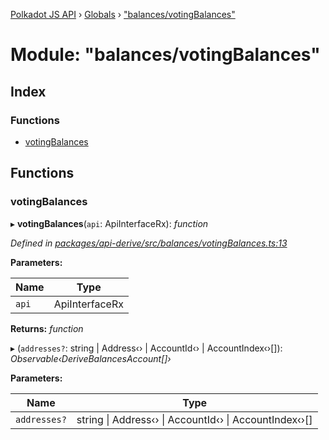[Polkadot JS API](../README.md) › [Globals](../globals.md) › ["balances/votingBalances"](_balances_votingbalances_.md)

# Module: "balances/votingBalances"

## Index

### Functions

* [votingBalances](_balances_votingbalances_.md#votingbalances)

## Functions

###  votingBalances

▸ **votingBalances**(`api`: ApiInterfaceRx): *function*

*Defined in [packages/api-derive/src/balances/votingBalances.ts:13](https://github.com/polkadot-js/api/blob/00fed90da2/packages/api-derive/src/balances/votingBalances.ts#L13)*

**Parameters:**

Name | Type |
------ | ------ |
`api` | ApiInterfaceRx |

**Returns:** *function*

▸ (`addresses?`: string | Address‹› | AccountId‹› | AccountIndex‹›[]): *Observable‹DeriveBalancesAccount[]›*

**Parameters:**

Name | Type |
------ | ------ |
`addresses?` | string &#124; Address‹› &#124; AccountId‹› &#124; AccountIndex‹›[] |
